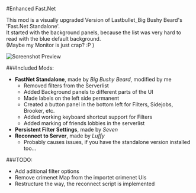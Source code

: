 #Enhanced Fast.Net

This mod is a visually upgraded Version of Lastbullet_Big Bushy Beard's 'Fast.Net Standalone'.  
It started with the background panels, because the list was very hard to read with the blue default background.  
(Maybe my Monitor is just crap?  :P )

![Screenshot Preview](http://www.imghost.eu/images/2016/02/18/EnhancedFast.Net.jpg)

###Included Mods:
- __FastNet Standalone__, made by _Big Bushy Beard_, modified by me
	- Removed filters from the Serverlist
	- Added Background panels to different parts of the UI
	- Made labels on the left side permanent
	- Created a button panel in the bottom left for Filters, Sidejobs, Brooker, etc.
	- Added working keyboard shortcut support for Filters
	- Added marking of friends lobbies in the serverlist
- __Persistent Filter Settings__, made by _Seven_
- __Reconnect to Server__, made by _Luffy_
	- Probably causes issues, if you have the standalone version installed too...

###TODO:
- Add aditional filter options
- Remove crimenet Map from the importet crimenet UIs
- Restructure the way, the reconnect script is implemented
